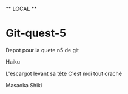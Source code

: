 ** LOCAL **

# Git-quest-5

Depot pour la quete n5 de git

Haiku

L'escargot
levant sa tête
C'est moi tout craché

Masaoka Shiki
